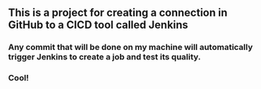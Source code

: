 ## This is a project for creating a connection in GitHub to a CICD tool called Jenkins

### Any commit that will be done on my machine will automatically trigger Jenkins to create a job and test its quality.
### Cool!
